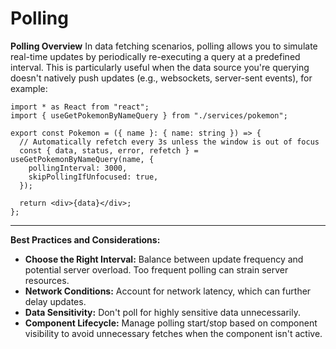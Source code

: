 # Polling

**Polling Overview**
In data fetching scenarios, polling allows you to simulate real-time updates by periodically re-executing a query at a predefined interval. This is particularly useful when the data source you're querying doesn't natively push updates (e.g., websockets, server-sent events), for example:

```tsx
import * as React from "react";
import { useGetPokemonByNameQuery } from "./services/pokemon";

export const Pokemon = ({ name }: { name: string }) => {
  // Automatically refetch every 3s unless the window is out of focus
  const { data, status, error, refetch } = useGetPokemonByNameQuery(name, {
    pollingInterval: 3000,
    skipPollingIfUnfocused: true,
  });

  return <div>{data}</div>;
};
```

---

**Best Practices and Considerations:**

- **Choose the Right Interval:** Balance between update frequency and potential server overload. Too frequent polling can strain server resources.
- **Network Conditions:** Account for network latency, which can further delay updates.
- **Data Sensitivity:** Don't poll for highly sensitive data unnecessarily.
- **Component Lifecycle:** Manage polling start/stop based on component visibility to avoid unnecessary fetches when the component isn't active.
